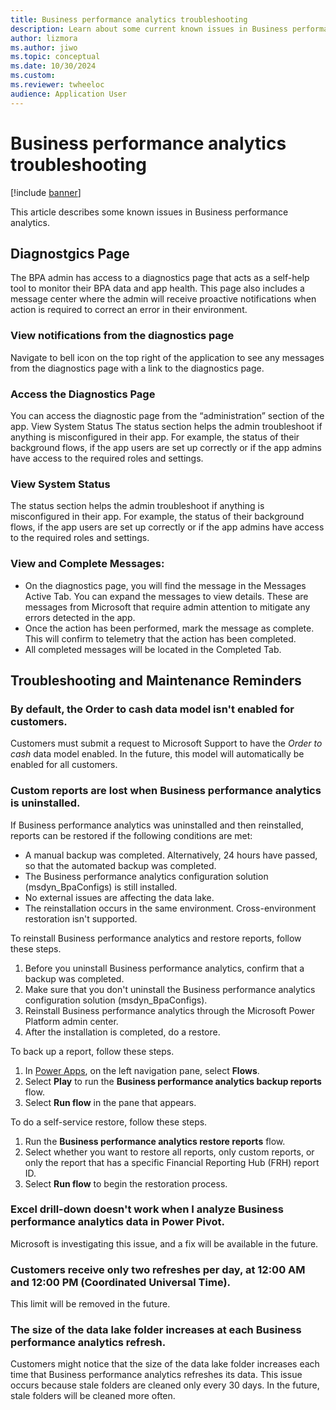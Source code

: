 ```yaml
---
title: Business performance analytics troubleshooting
description: Learn about some current known issues in Business performance analytics.
author: lizmora
ms.author: jiwo
ms.topic: conceptual
ms.date: 10/30/2024
ms.custom:
ms.reviewer: twheeloc 
audience: Application User
---
```


# Business performance analytics troubleshooting

[!include [banner](../includes/banner.md)]

This article describes some known issues in Business performance analytics.

## Diagnostgics Page
The BPA admin has access to a diagnostics page that acts as a self-help tool to monitor their BPA data and app health. This page also includes a message center where the admin will receive proactive notifications when action is required to correct an error in their environment.

### View notifications from the diagnostics page
Navigate to bell icon on the top right of the application to see any messages from the diagnostics page with a link to the diagnostics page.

### Access the Diagnostics Page
You can access the diagnostic page from the “administration” section of the app.
View System Status
The status section helps the admin troubleshoot if anything is misconfigured in their app. For example, the status of their background flows, if the app users are set up correctly or if the app admins have access to the required roles and settings. 

### View System Status
The status section helps the admin troubleshoot if anything is misconfigured in their app. For example, the status of their background flows, if the app users are set up correctly or if the app admins have access to the required roles and settings. 

### View and Complete Messages:
- On the diagnostics page, you will find the message in the Messages Active Tab. You can expand the messages to view details. These are messages from Microsoft that require admin attention to mitigate any errors detected in the app.
- Once the action has been performed, mark the message as complete. This will confirm to telemetry that the action has been completed.
- All completed messages will be located in the Completed Tab.

## Troubleshooting and Maintenance Reminders

### By default, the Order to cash data model isn't enabled for customers.

Customers must submit a request to Microsoft Support to have the *Order to cash* data model enabled. In the future, this model will automatically be enabled for all customers.

### Custom reports are lost when Business performance analytics is uninstalled.

If Business performance analytics was uninstalled and then reinstalled, reports can be restored if the following conditions are met:

- A manual backup was completed. Alternatively, 24 hours have passed, so that the automated backup was completed.
- The Business performance analytics configuration solution (msdyn\_BpaConfigs) is still installed.
- No external issues are affecting the data lake.
- The reinstallation occurs in the same environment. Cross-environment restoration isn't supported.

To reinstall Business performance analytics and restore reports, follow these steps.

1. Before you uninstall Business performance analytics, confirm that a backup was completed.
2. Make sure that you don't uninstall the Business performance analytics configuration solution (msdyn\_BpaConfigs).
3. Reinstall Business performance analytics through the Microsoft Power Platform admin center.
4. After the installation is completed, do a restore.

To back up a report, follow these steps.

1. In [Power Apps](https://make.powerapps.com/), on the left navigation pane, select **Flows**.
2. Select **Play** to run the **Business performance analytics backup reports** flow.
3. Select **Run flow** in the pane that appears.

To do a self-service restore, follow these steps.

1. Run the **Business performance analytics restore reports** flow.
2. Select whether you want to restore all reports, only custom reports, or only the report that has a specific Financial Reporting Hub (FRH) report ID.
3. Select **Run flow** to begin the restoration process.

### Excel drill-down doesn't work when I analyze Business performance analytics data in Power Pivot.

Microsoft is investigating this issue, and a fix will be available in the future.

### Customers receive only two refreshes per day, at 12:00 AM and 12:00 PM (Coordinated Universal Time).

This limit will be removed in the future.

### The size of the data lake folder increases at each Business performance analytics refresh.

Customers might notice that the size of the data lake folder increases each time that Business performance analytics refreshes its data. This issue occurs because stale folders are cleaned only every 30 days. In the future, stale folders will be cleaned more often.
